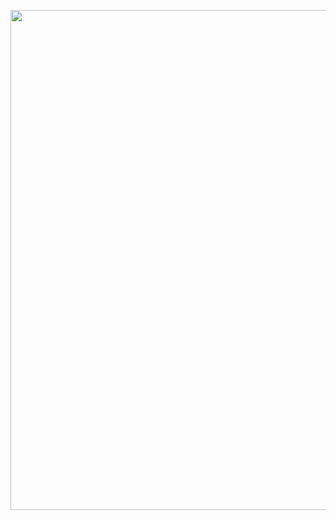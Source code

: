 
<p><img width="800" heigth="50" src="https://github.com/joatro/joatro/blob/fbf6d99aef83f1c6f263eb01e50b99be0cb163c9/2.png"></p>



